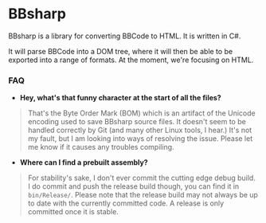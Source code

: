 BBsharp
=======

BBsharp is a library for converting BBCode to HTML. It is written in C#.

It will parse BBCode into a DOM tree, where it will then be able to be exported into a range of formats. At the moment, we're focusing on HTML.

### FAQ
* **Hey, what's that funny character at the start of all the files?**
> That's the Byte Order Mark (BOM) which is an artifact of the Unicode encoding used to save BBsharp source files. It doesn't seem to be handled correctly by Git (and many other Linux tools, I hear.) It's not my fault, but I am looking into ways of resolving the issue. Please let me know if it causes any troubles compiling.

* **Where can I find a prebuilt assembly?**
> For stability's sake, I don't ever commit the cutting edge debug build. I do commit and push the release build though, you can find it in `bin/Release/`. Please note that the release build may not always be up to date with the currently committed code. A release is only committed once it is stable.